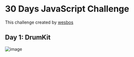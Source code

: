 # 30 Days JavaScript Challenge
This challenge created by  [wesbos](https://github.com/wesbos)
## Day 1: DrumKit
![image](https://github.com/ozgevurmaz/30DaysJavaScriptChallange/assets/49415731/57e790d6-1208-4c06-b441-1470f4e4a6d7)
